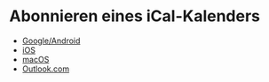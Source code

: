 # Abonnieren eines iCal-Kalenders 

- [Google/Android](DE/GoogleAndroid.md)
- [iOS](DE/iOS.md)
- [macOS](DE/macOS.md)
- [Outlook.com](https://support.microsoft.com/de-de/office/importieren-oder-abonnieren-eines-kalenders-in-outlook-com-cff1429c-5af6-41ec-a5b4-74f2c278e98c?ui=de-de&rs=de-de&ad=de)
